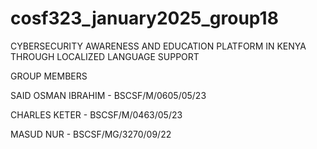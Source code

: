 # cosf323_january2025_group18
CYBERSECURITY AWARENESS AND EDUCATION PLATFORM IN KENYA THROUGH LOCALIZED LANGUAGE SUPPORT


GROUP MEMBERS

SAID OSMAN IBRAHIM   -  BSCSF/M/0605/05/23


CHARLES KETER        -  BSCSF/M/0463/05/23


MASUD NUR            -  BSCSF/MG/3270/09/22
